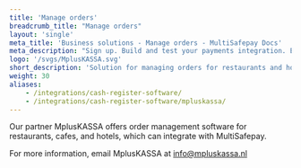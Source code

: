 ```yaml
---
title: 'Manage orders'
breadcrumb_title: "Manage orders"
layout: 'single'
meta_title: 'Business solutions - Manage orders - MultiSafepay Docs'
meta_description: "Sign up. Build and test your payments integration. Explore our products and services. Use our API Reference, SDKs, and wrappers. Get support."
logo: '/svgs/MplusKASSA.svg'
short_description: 'Solution for managing orders for restaurants and hotels by MplusKASSA.'
weight: 30
aliases:
    - /integrations/cash-register-software/
    - /integrations/cash-register-software/mpluskassa/
---
```


Our partner MplusKASSA offers order management software for restaurants, cafes, and hotels, which can integrate with MultiSafepay.

For more information, email MplusKASSA at <info@mpluskassa.nl>